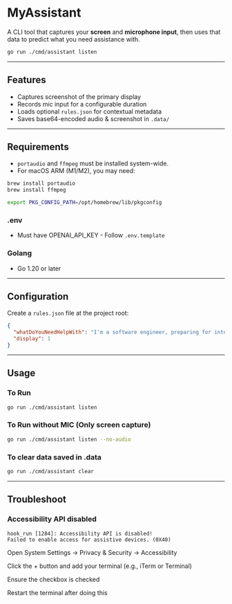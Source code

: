 # MyAssistant

A CLI tool that captures your **screen** and **microphone input**, then uses that data to predict what you need assistance with.


```bash
go run ./cmd/assistant listen
```

---

## Features

* Captures screenshot of the primary display
* Records mic input for a configurable duration
* Loads optional `rules.json` for contextual metadata
* Saves base64-encoded audio & screenshot in `.data/`

---

## Requirements
* `portaudio` and `ffmpeg` must be installed system-wide.
* For macOS ARM (M1/M2), you may need:

```bash
brew install portaudio
brew install ffmpeg

export PKG_CONFIG_PATH=/opt/homebrew/lib/pkgconfig
```

### .env

* Must have OPENAI_API_KEY - Follow `.env.template`

### Golang

* Go 1.20 or later

---

## Configuration

Create a `rules.json` file at the project root:

```json
{
  "whatDoYouNeedHelpWith": "I'm a software engineer, preparing for interviews.",
  "display": 1
}
```


---
## Usage

### To Run
```bash
go run ./cmd/assistant listen
```

### To Run without MIC (Only screen capture)
```bash
go run ./cmd/assistant listen --no-audio
```

### To clear data saved in .data
```bash
go run ./cmd/assistant clear
```

---

## Troubleshoot

### Accessibility API disabled

```
hook_run [1284]: Accessibility API is disabled!
Failed to enable access for assistive devices. (0X40)
```

Open System Settings → Privacy & Security → Accessibility

Click the + button and add your terminal (e.g., iTerm or Terminal)

Ensure the checkbox is checked

Restart the terminal after doing this